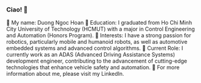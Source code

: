 ### Ciao! 👋
👨 My name: Duong Ngoc Hoan
🔭 Education:
             I graduated from Ho Chi Minh City University of Technology (HCMUT) with a major in Control Engineering and Automation (Honors Program).
🌱 Interests:
             I have a strong passion for robotics, particularly mobile and humanoid robots, as well as automotive embedded systems and advanced control algorithms.
👯 Current Role:
             I currently work as an ADAS (Advanced Driving Assistance Systems) development engineer, contributing to the advancement of cutting-edge technologies that enhance vehicle safety and automation.
💬 For more information about me, please visit my LinkedIn.
<!--
**hoantrau2/hoantrau2** is a ✨ _special_ ✨ repository because its `README.md` (this file) appears on your GitHub profile.

Here are some ideas to get you started:

- 
- 
- 👯 I’m looking to collaborate on ...
- 🤔 I’m looking for help with ...
- 💬 Ask me about ...
- 📫 How to reach me: ...
- 😄 Pronouns: ...
- ⚡ Fun fact: ...
-->
